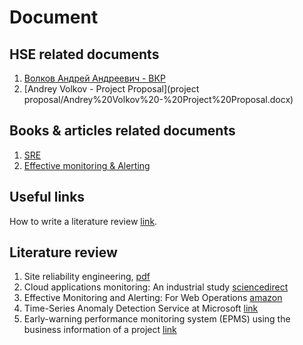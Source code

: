 # Document

## HSE related documents

1. [Волков Андрей Андреевич - ВКР](Волков%20Андрей%20Андреевич%20-%20ВКР.docx)
2. [Andrey Volkov - Project Proposal](project proposal/Andrey%20Volkov%20-%20Project%20Proposal.docx)

## Books & articles related documents

1. [SRE](books/Site%20Reliability%20Engineering%20-%202019.pdf)
2. [Effective monitoring & Alerting](books/Effective%20Monitoring%20and%20Alerting_%20For%20Web%20Operations%20(%20PDFDrive%20).pdf)

## Useful links

How to write a literature review [link](https://www.scribbr.com/dissertation/literature-review/).

## Literature review

1. Site reliability engineering, [pdf](books/Site%20Reliability%20Engineering%20-%202019.pdf)
2. Cloud applications monitoring: An industrial study [sciencedirect](https://www.sciencedirect.com/science/article/pii/S0950584920301452)
3. Effective Monitoring and Alerting: For Web Operations [amazon](https://www.amazon.com/Effective-Monitoring-Alerting-Web-Operations/dp/1449333524)
4. Time-Series Anomaly Detection Service at Microsoft [link](https://dl.acm.org/doi/abs/10.1145/3292500.3330680)
5. Early-warning performance monitoring system (EPMS) using the business information of a project [link](https://www.sciencedirect.com/science/article/abs/pii/S026378631731253X)
